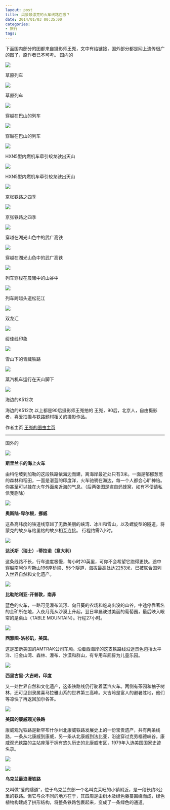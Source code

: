 ```yaml
---
layout: post
title: 风景最漂亮的火车线路在哪？
date: 2014/01/03 00:35:00
categories: 
- 旅行
tags: 
---
```


下面国内部分的图都来自摄影师王嵬，文中有给链接，国外部分都是网上流传很广的图了，原作者已不可考。 国内的

![](https://ws1.sinaimg.cn/large/006tNbRwgy1fgd0pj620rj30go0b2gpf.jpg)

草原列车

![](https://ws1.sinaimg.cn/large/006tNbRwgy1fgd0pj620rj30go0b2gpf.jpg)

草原列车

![](https://ws4.sinaimg.cn/large/006tNbRwgy1fgd0pko980j30go0b40v7.jpg)

穿越在巴山的列车

![](https://ws4.sinaimg.cn/large/006tNbRwgy1fgd0pko980j30go0b40v7.jpg)

穿越在巴山的列车

![](https://ws2.sinaimg.cn/large/006tNbRwgy1fgd0pmoensj30go0b141g.jpg)

HXN5型内燃机车牵引蛟龙驶出天山

![](https://ws2.sinaimg.cn/large/006tNbRwgy1fgd0pmoensj30go0b141g.jpg)

HXN5型内燃机车牵引蛟龙驶出天山

![](https://ws4.sinaimg.cn/large/006tNbRwgy1fgd0pomz9kj30go0bvwjj.jpg)

京张铁路之四季

![](https://ws4.sinaimg.cn/large/006tNbRwgy1fgd0pomz9kj30go0bvwjj.jpg)

京张铁路之四季

![](https://ws3.sinaimg.cn/large/006tNbRwgy1fgd0pq9th7j30go0chjuz.jpg)

穿越在湖光山色中的武广高铁

![](https://ws3.sinaimg.cn/large/006tNbRwgy1fgd0pq9th7j30go0chjuz.jpg)

穿越在湖光山色中的武广高铁

![](https://ws4.sinaimg.cn/large/006tNbRwgy1fgd0ps81hsj30go0b2jty.jpg)

列车穿梭在晨曦中的山谷中

![](https://ws4.sinaimg.cn/large/006tNbRwgy1fgd0puiyxoj30go0p0n86.jpg)

列车跨越头道松花江

![](https://ws3.sinaimg.cn/large/006tNbRwgy1fgd0pwylgwj30go0owthr.jpg)

双龙汇

![](https://ws2.sinaimg.cn/large/006tNbRwgy1fgd0pxowafj30go0b1n2q.jpg)

绥佳线印象

![](https://ws2.sinaimg.cn/large/006tNbRwgy1fgd0pyvjahj30go0b2wi8.jpg)

雪山下的青藏铁路

![](https://ws2.sinaimg.cn/large/006tNbRwgy1fgd0q0j6crj30go0owjx2.jpg)

蒸汽机车运行在天山脚下

![](https://ws2.sinaimg.cn/large/006tNbRwgy1fgd0q1ohctj30go0b3dk3.jpg)

海边的K512次

海边的K512次 以上都是90后摄影师王嵬拍的 王嵬，90后，北京人，自由摄影者，喜爱拍摄与铁路题材相关的摄影作品。 

作者主页 [王嵬的图虫主页](https://df41659.tuchong.com/) 

---

国外的

![](https://ws2.sinaimg.cn/large/006tNbRwgy1fgd0q32intj30go0uldo2.jpg)

**斯里兰卡的海上火车** 

由科伦坡到加勒的这段铁路依海边而建，离海岸最近处只有3米。一面是郁郁葱葱的森林和稻田，一面是湛蓝的印度洋，火车驰骋在海边，每一个人都会心旷神怡。你甚至可以挂在火车外面亲近海的气息。（后两张图是盗自蚂蜂窝，如有不便请私信我删除）

![](https://ws2.sinaimg.cn/large/006tNbRwgy1fgd0q47zfej30g50augpl.jpg)

**奥斯陆-卑尔根，挪威**

这条高纬度的铁道线穿越了无数美丽的峡湾、冰川和雪山，以及螺旋型的隧道，将蒙克的故乡与格里格的故乡相互连接。 行程约需7小时。

![](https://ws3.sinaimg.cn/large/006tNbRwgy1fgd0q5o8d3j30az0auq5o.jpg)

**达沃斯（瑞士）-蒂拉诺（意大利）** 

这条线路不长，行车速度极慢，每小时20英里，可你不会希望它跑得更快。途中穿越南阿尔卑斯山196座桥梁、55个隧道，海拔最高处达2253米，已被联合国列入世界自然和文化遗产。

![](https://ws3.sinaimg.cn/large/006tNbRwgy1fgd0q6j25mj30ci0degq8.jpg)

**比勒陀利亚-开普敦，南非** 

蓝色的火车，一路可见瀑布流泻、向日葵的农场和鸵鸟出没的山谷，中途停靠著名的金矿所在地，入夜月亮从沙漠上升起，翌日早晨驶过美丽的葡萄园，最后映入眼帘的是桌山（TABLE MOUNTAIN）。行程27小时。

![](https://ws1.sinaimg.cn/large/006tNbRwgy1fgd0q79k5cj30g60auq64.jpg)

**西雅图-洛杉矶，美国。**

这是垄断美国的AMTRAK公司车厢。沿着西海岸的这支铁路线沿途景色包括太平洋、旧金山湾、森林、瀑布、沙漠和群山，有专用车厢辟为儿童乐园。

![](https://ws3.sinaimg.cn/large/006tNbRwgy1fgd0q88adoj30g70au789.jpg)

**西里古里-大吉岭，印度** 

又一处世界自然和文化遗产，这条铁路线仍行驶着蒸汽火车。两侧有茶园和柚子树林，还可见到隶属喜马拉雅山系的世界第三高峰。大吉岭是富人的避暑胜地，他们等凉快了再返回加尔各答。

![](https://ws2.sinaimg.cn/large/006tNbRwgy1fgd0q92o4zj30g40c6agt.jpg)

**美国的康威观光铁路** 

康威观光铁路是新罕布什尔州北康威铁路发展史上的一份宝贵遗产，共有两条线路，一条从北康威到康威，另一条从北康威到法比亚，沿途穿过克劳福德峡谷。康威观光铁路的主站座落于拥有悠久历史的北康威市区，1979年入选美国国家史迹名录。

![](https://ws1.sinaimg.cn/large/006tNbRwgy1fgd0qa10b5j30cb0gf41k.jpg)

![](https://ws2.sinaimg.cn/large/006tNbRwgy1fgd0qc5rnmj30go0augrn.jpg)

**乌克兰最浪漫铁路**

又叫做“爱的隧道”，位于乌克兰东部一个名叫克莱旺的小镇附近，是一段长约3公里的铁路。但它与众不同的地方在于，其四周是由树木及绿色藤蔓围绕而成，绿色植物构建成了拱形结构，将整条铁路包裹起来，变成了一条绿色的通道。
